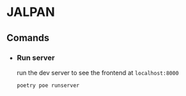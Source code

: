 # JALPAN

## Comands

- ### Run server

    run the dev server to see the frontend at `localhost:8000`

    ```cmd
    poetry poe runserver
    ```
